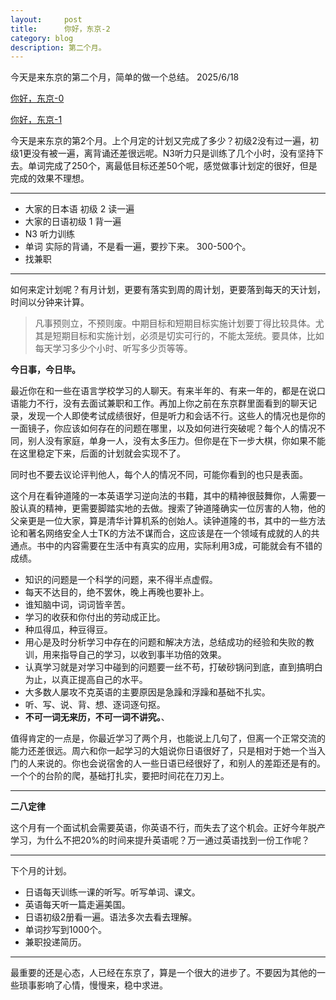 ```yaml
---
layout:     post
title:      你好，东京-2
category: blog
description: 第二个月。
---
```

今天是来东京的第二个月，简单的做一个总结。
2025/6/18

[你好，东京-0](https://www.lnote.info/jp_0)

[你好，东京-1](https://www.lnote.info/jp_1)


今天是来东京的第2个月。上个月定的计划又完成了多少？初级2没有过一遍，初级1更没有被一遍，离背诵还差很远呢。N3听力只是训练了几个小时，没有坚持下去。单词完成了250个，离最低目标还差50个呢，感觉做事计划定的很好，但是完成的效果不理想。

---

- 大家的日本语 初级 2 读一遍
- 大家的日语初级 1 背一遍
- N3 听力训练
- 单词 实际的背诵，不是看一遍，要抄下来。 300-500个。
- 找兼职

---

如何来定计划呢？有月计划，更要有落实到周的周计划，更要落到每天的天计划，时间以分钟来计算。

> 凡事预则立，不预则废。中期目标和短期目标实施计划要丁得比较具体。尤其是短期目标和实施计划，必须是切实可行的，不能太笼统。要具体，比如每天学习多少个小时、听写多少页等等。

**今日事，今日毕。**

最近你在和一些在语言学校学习的人聊天。有来半年的、有来一年的，都是在说口语能力不行，没有去面试兼职和工作。再加上你之前在东京群里面看到的聊天记录，发现一个人即使考试成绩很好，但是听力和会话不行。这些人的情况也是你的一面镜子，你应该如何存在的问题在哪里，以及如何进行突破呢？每个人的情况不同，别人没有家庭，单身一人，没有太多压力。但你是在下一步大棋，你如果不能在这里稳定下来，后面的计划就会实现不了。

同时也不要去议论评判他人，每个人的情况不同，可能你看到的也只是表面。

这个月在看钟道隆的一本英语学习逆向法的书籍，其中的精神很鼓舞你，人需要一股认真的精神，更需要脚踏实地的去做。搜索了钟道隆确实一位厉害的人物，他的父亲更是一位大家，算是清华计算机系的创始人。读钟道隆的书，其中的一些方法论和著名网络安全人士TK的方法不谋而合，这应该是在一个领域有成就的人的共通点。书中的内容需要在生活中有真实的应用，实际利用3成，可能就会有不错的成绩。

- 知识的问题是一个科学的问题，来不得半点虚假。
- 每天不达目的，绝不罢休，晚上再晚也要补上。
- 谁知脑中词，词词皆辛苦。
- 学习的收获和你付出的劳动成正比。
- 种瓜得瓜，种豆得豆。
- 用心是及时分析学习中存在的问题和解决方法，总结成功的经验和失败的教训，用来指导自己的学习，以收到事半功倍的效果。
- 认真学习就是对学习中碰到的问题要一丝不苟，打破砂锅问到底，直到搞明白为止，以真正提高自己的水平。
- 大多数人屡攻不克英语的主要原因是急躁和浮躁和基础不扎实。
- 听、写、说、背、想、逐词逐句抠。
- **不可一词无来历，不可一词不讲究。**、

值得肯定的一点是，你最近学习了两个月，也能说上几句了，但离一个正常交流的能力还差很远。周六和你一起学习的大姐说你日语很好了，只是相对于她一个当入门的人来说的。你也会说宿舍的人一些日语已经很好了，和别人的差距还是有的。一个个的台阶的爬，基础打扎实，要把时间花在刀刃上。

---

**二八定律**

这个月有一个面试机会需要英语，你英语不行，而失去了这个机会。正好今年脱产学习，为什么不把20%的时间来提升英语呢？万一通过英语找到一份工作呢？

---

下个月的计划。

- 日语每天训练一课的听写。听写单词、课文。
- 英语每天听一篇走遍美国。
- 日语初级2册看一遍。语法多次去看去理解。
- 单词抄写到1000个。
- 兼职投递简历。

---

最重要的还是心态，人已经在东京了，算是一个很大的进步了。不要因为其他的一些琐事影响了心情，慢慢来，稳中求进。







